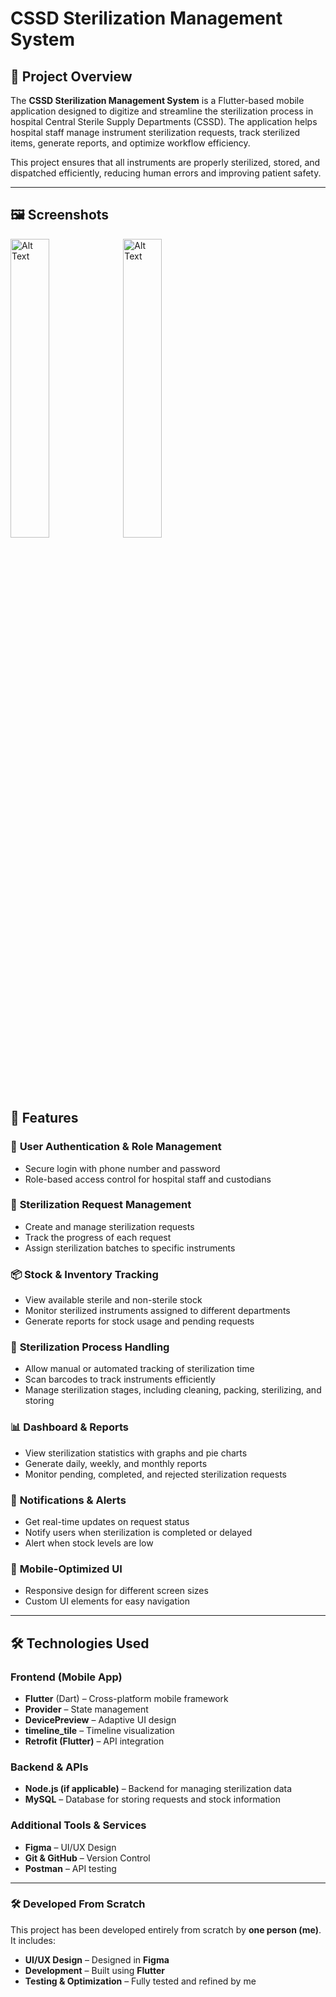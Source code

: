 # CSSD Sterilization Management System  


## 📌 Project Overview  
The **CSSD Sterilization Management System** is a Flutter-based mobile application designed to digitize and streamline the sterilization process in hospital Central Sterile Supply Departments (CSSD). The application helps hospital staff manage instrument sterilization requests, track sterilized items, generate reports, and optimize workflow efficiency.  

This project ensures that all instruments are properly sterilized, stored, and dispatched efficiently, reducing human errors and improving patient safety.  

---

## 🖼️ Screenshots
<img src="https://github.com/user-attachments/assets/c0e25434-2af0-4354-b84a-78515dea9fcb" alt="Alt Text" style="width:35%; height:auto;">
<img src="https://github.com/user-attachments/assets/72bc735d-19b1-4669-9ac6-7fc0c1af7947" alt="Alt Text" style="width:35%; height:auto;">



## 🚀 Features  

### 📌 **User Authentication & Role Management**  
- Secure login with phone number and password  
- Role-based access control for hospital staff and custodians  

### 🏥 **Sterilization Request Management**  
- Create and manage sterilization requests  
- Track the progress of each request  
- Assign sterilization batches to specific instruments  

### 📦 **Stock & Inventory Tracking**  
- View available sterile and non-sterile stock  
- Monitor sterilized instruments assigned to different departments  
- Generate reports for stock usage and pending requests  

### 🔄 **Sterilization Process Handling**  
- Allow manual or automated tracking of sterilization time  
- Scan barcodes to track instruments efficiently  
- Manage sterilization stages, including cleaning, packing, sterilizing, and storing  

### 📊 **Dashboard & Reports**  
- View sterilization statistics with graphs and pie charts  
- Generate daily, weekly, and monthly reports  
- Monitor pending, completed, and rejected sterilization requests  

### 🔔 **Notifications & Alerts**  
- Get real-time updates on request status  
- Notify users when sterilization is completed or delayed  
- Alert when stock levels are low  

### 📱 **Mobile-Optimized UI**  
- Responsive design for different screen sizes  
- Custom UI elements for easy navigation  

---

## 🛠️ Technologies Used  
### **Frontend (Mobile App)**  
- **Flutter** (Dart) – Cross-platform mobile framework  
- **Provider** – State management  
- **DevicePreview** – Adaptive UI design  
- **timeline_tile** – Timeline visualization  
- **Retrofit (Flutter)** – API integration  

### **Backend & APIs**  
- **Node.js (if applicable)** – Backend for managing sterilization data  
- **MySQL** – Database for storing requests and stock information  

### **Additional Tools & Services**  
- **Figma** – UI/UX Design  
- **Git & GitHub** – Version Control  
- **Postman** – API testing  

---

### **🛠 Developed From Scratch**  
This project has been developed entirely from scratch by **one person (me)**. It includes:  
- **UI/UX Design** – Designed in **Figma**  
- **Development** – Built using **Flutter**  
- **Testing & Optimization** – Fully tested and refined by me  
